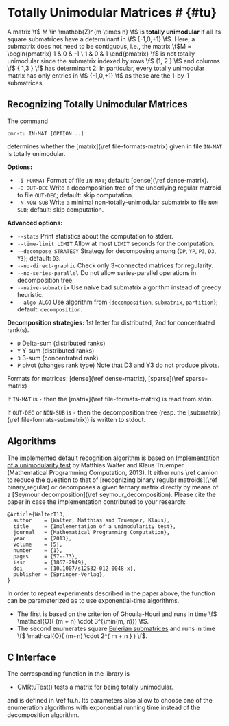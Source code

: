 # Totally Unimodular Matrices # {#tu}

A matrix \f$ M \in \mathbb{Z}^{m \times n} \f$ is **totally unimodular** if all its square submatrices have a determinant in \f$ \{-1,0,+1\} \f$.
Here, a submatrix does not need to be contiguous, i.e., the matrix \f$M = \begin{pmatrix} 1 & 0 & -1 \\ 1 & 0 & 1 \end{pmatrix} \f$ is not totally unimodular since the submatrix indexed by rows \f$ \{1, 2 \} \f$ and columns \f$ \{ 1,3 \} \f$ has determinant 2.
In particular, every totally unimodular matrix has only entries in \f$ \{-1,0,+1\} \f$ as these are the 1-by-1 submatrices.


## Recognizing Totally Unimodular Matrices  ##

The command

    cmr-tu IN-MAT [OPTION...]

determines whether the [matrix](\ref file-formats-matrix) given in file `IN-MAT` is totally unimodular.

**Options:**
  - `-i FORMAT`  Format of file `IN-MAT`; default: [dense](\ref dense-matrix).
  - `-D OUT-DEC` Write a decomposition tree of the underlying regular matroid to file `OUT-DEC`; default: skip computation.
  - `-N NON-SUB` Write a minimal non-totally-unimodular submatrix to file `NON-SUB`; default: skip computation.

**Advanced options:**
  - `--stats`              Print statistics about the computation to stderr.
  - `--time-limit LIMIT`   Allow at most `LIMIT` seconds for the computation.
  - `--decompose STRATEGY` Strategy for decomposing among {`DP`, `YP`, `P3`, `D3`, `Y3`}; default: `D3`.
  - `--no-direct-graphic`  Check only 3-connected matrices for regularity.
  - `--no-series-parallel` Do not allow series-parallel operations in decomposition tree.
  - `--naive-submatrix`    Use naive bad submatrix algorithm instead of greedy heuristic.
  - `--algo ALGO`          Use algorithm from {`decomposition`, `submatrix`, `partition`}; default: `decomposition`.

**Decomposition strategies:** 1st letter for distributed, 2nd for concentrated rank(s).
  - `D` Delta-sum (distributed ranks)
  - `Y` Y-sum (distributed ranks)
  - `3` 3-sum (concentrated rank)
  - `P` pivot (changes rank type)
Note that D3 and Y3 do not produce pivots.

Formats for matrices: [dense](\ref dense-matrix), [sparse](\ref sparse-matrix)

If `IN-MAT` is `-` then the [matrix](\ref file-formats-matrix) is read from stdin.

If `OUT-DEC` or `NON-SUB` is `-` then the decomposition tree (resp. the [submatrix](\ref file-formats-submatrix)) is written to stdout.

## Algorithms ##

The implemented default recognition algorithm is based on [Implementation of a unimodularity test](https://doi.org/10.1007/s12532-012-0048-x) by Matthias Walter and Klaus Truemper (Mathematical Programming Computation, 2013).
It either runs \ref camion to reduce the question to that of [recognizing binary regular matroids](\ref binary_regular) or decomposes a given ternary matrix directly by means of a [Seymour decomposition](\ref seymour_decomposition).
Please cite the paper in case the implementation contributed to your research:

    @Article{WalterT13,
      author    = {Walter, Matthias and Truemper, Klaus},
      title     = {Implementation of a unimodularity test},
      journal   = {Mathematical Programming Computation},
      year      = {2013},
      volume    = {5},
      number    = {1},
      pages     = {57--73},
      issn      = {1867-2949},
      doi       = {10.1007/s12532-012-0048-x},
      publisher = {Springer-Verlag},
    }

In order to repeat experiments described in the paper above, the function can be parameterized as to use exponential-time algorithms.

  - The first is based on the criterion of Ghouila-Houri and runs in time \f$ \mathcal{O}( (m + n) \cdot 3^{\min(m, n)}) \f$.
  - The second enumerates square [Eulerian submatrices](https://www.ams.org/journals/proc/1965-016-05/S0002-9939-1965-0180568-2/) and runs in time \f$ \mathcal{O}( (m+n) \cdot 2^{ m + n } ) \f$.

## C Interface ##

The corresponding function in the library is

  - CMRtuTest() tests a matrix for being totally unimodular.

and is defined in \ref tu.h.
Its parameters also allow to choose one of the enumeration algorithms with exponential running time instead of the decomposition algorithm.

